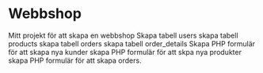 # Webbshop
Mitt projekt för att skapa en webbshop
Skapa tabell users
skapa tabell products
skapa tabell orders
skapa tabell order_details
Skapa PHP formulär för att skapa nya kunder
skapa PHP formulär för att skpa nya produkter
skapa PHP formulär för att skapa orders.
